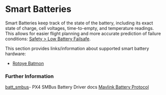 # Smart Batteries

Smart Batteries keep track of the state of the battery, including its exact state of charge, cell voltages, time-to-empty, and temperature readings. This allows for easier flight planning and more accurate prediction of failure conditions: [Safety > Low Battery Failsafe](../config/safety.md#low-battery-failsafe).


This section provides links/information about supported smart battery hardware:
* [Rotoye Batmon](./rotoye_batmon.md)

### Further Information
[batt_smbus](../modules/modules_driver.md)- PX4 SMBus Battery Driver docs [Mavlink Battery Protocol](https://mavlink.io/en/services/battery.html)